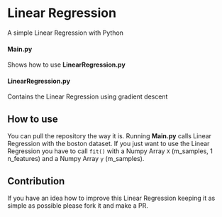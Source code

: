 # Linear Regression
A simple Linear Regression with Python

#### Main.py
Shows how to use **LinearRegression.py**

#### LinearRegression.py
Contains the Linear Regression using gradient descent

## How to use
You can pull the repository the way it is. Running **Main.py** calls Linear Regression with the boston dataset. If you just want to use the Linear Regression you have to call `fit()` with a Numpy Array `X` (m_samples, 1 n_features) and a Numpy Array `y` (m_samples).

## Contribution
If you have an idea how to improve this Linear Regression keeping it as simple as possible please fork it and make a PR.
